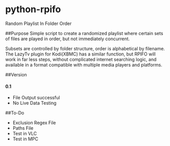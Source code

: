 # python-rpifo
Random Playlist In Folder Order


##Purpose
Simple script to create a randomized playlist where certain sets of files are
played in order, but not immediately concurrent.

Subsets are controlled by folder structure, order is alphabetical by filename.
The LazyTv plugin for Kodi(XBMC) has a similar function, but RPIFO will work
in far less steps, without complicated internet searching logic, and available
in a format compatible with multiple media players and platforms.


##Version
#### 0.1
* File Output successful
* No Live Data Testing


##To-Do
* Exclusion Regex File
* Paths File
* Test in VLC
* Test in MPC
